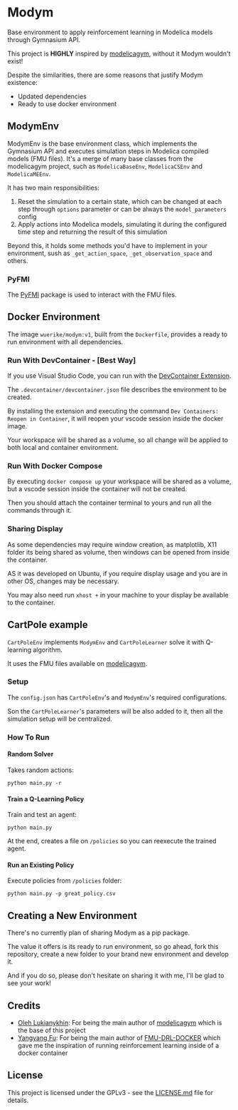 # Modym 

Base environment to apply reinforcement learning in Modelica models through Gymnasium API.

This project is **HIGHLY** inspired by [modelicagym](https://github.com/ucuapps/modelicagym), without it Modym wouldn't exist!

Despite the similarities, there are some reasons that justify Modym existence:
- Updated dependencies 
- Ready to use docker environment 

## ModymEnv

ModymEnv is the base environment class, which implements the Gymnasium API and executes simulation steps in Modelica compiled models (FMU files). It's a merge of many base classes from the modelicagym project, such as `ModelicaBaseEnv`, `ModelicaCSEnv` and `ModelicaMEEnv`.

It has two main responsibilities:
1. Reset the simulation to a certain state, which can be changed at each step through `options` parameter or can be always the `model_parameters` config
2. Apply actions into Modelica models, simulating it during the configured time step and returning the result of this simulation

Beyond this, it holds some methods you'd have to implement in your environment, sush as `_get_action_space`, `_get_observation_space` and others.

### PyFMI

The [PyFMI](https://github.com/modelon-community/PyFMI) package is used to interact with the FMU files.

## Docker Environment

The image `wuerike/modym:v1`, built from the `Dockerfile`, provides a ready to run environment with all dependencies.

### Run With DevContainer - [Best Way]

If you use Visual Studio Code, you can run with the [DevContainer Extension](https://code.visualstudio.com/docs/devcontainers/containers).

The `.devcontainer/devcontainer.json` file describes the environment to be created.

By installing the extension and executing the command `Dev Containers: Reopen in Container`, it will reopen your vscode session inside the docker image.

Your workspace will be shared as a volume, so all change will be applied to both local and container environment.

### Run With Docker Compose

By executing `docker compose up` your workspace will be shared as a volume, but a vscode session inside the container will not be created.

Then you should attach the container terminal to yours and run all the commands through it.

### Sharing Display

As some dependencies may require window creation, as matplotlib, X11 folder its being shared as volume, then windows can be opened from inside the container.

AS it was developed on Ubuntu, if you require display usage and you are in other OS, changes may be necessary.

You may also need run `xhost +` in your machine to your display be available to the container.

## CartPole example

`CartPoleEnv` implements `ModymEnv` and `CartPoleLearner` solve it with Q-learning algorithm.

It uses the FMU files available on [modelicagym](https://github.com/ucuapps/modelicagym).

### Setup

The `config.json` has `CartPoleEnv`'s and `ModymEnv`'s required configurations.

Son the `CartPoleLearner`'s parameters will be also added to it, then all the simulation setup will be centralized.

### How To Run

#### Random Solver

Takes random actions:
```shell
python main.py -r
```

#### Train a Q-Learning Policy

Train and test an agent:
```shell
python main.py
```

At the end, creates a file on `/policies` so you can reexecute the trained agent.

#### Run an Existing Policy

Execute policies from `/policies` folder:
```shell
python main.py -p great_policy.csv
```

## Creating a New Environment

There's no currently plan of sharing Modym as a pip package.

The value it offers is its ready to run environment, so go ahead, fork this repository, create a new folder to your brand new environment and develop it.

And if you do so, please don't hesitate on sharing it with me, I'll be glad to see your work!

## Credits

- [Oleh Lukianykhin](https://github.com/OlehLuk): For being the main author of [modelicagym](https://github.com/ucuapps/modelicagym) which is the base of this project
- [Yangyang Fu](https://github.com/YangyangFu): For being the main author of [FMU-DRL-DOCKER](https://github.com/BE-HVACR/FMU-DRL-DOCKER) which gave me the inspiration of running reinforcement learning inside of a docker container

## License

This project is licensed under the GPLv3 - see the [LICENSE.md](LICENSE.md) file for details.
